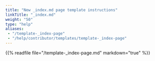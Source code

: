 ```yaml
---
title: "New _index.md page template instructions"
linkTitle: "_index.md"
weight: "50"
type: "help"
aliases:
 - "/template-_index-page"
 - "/help/contributor/templates/template-_index-page"
---
```


{{% readfile file="/template-_index-page.md" markdown="true" %}}
